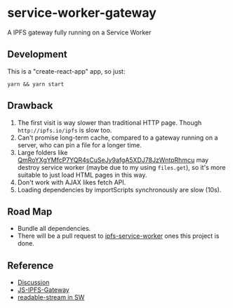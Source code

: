 # service-worker-gateway

A IPFS gateway fully running on a Service Worker

## Development

This is a "create-react-app" app, so just:

`yarn && yarn start`

## Drawback

1. The first visit is way slower than traditional HTTP page. Though ```http://ipfs.io/ipfs``` is slow too.
1. Can't promise long-term cache, compared to a gateway running on a server, who can pin a file for a longer time.
1. Large folders like [QmRoYXgYMfcP7YQR4sCuSeJy9afgA5XDJ78JzWntpRhmcu](http://ipfs.io/ipfs/QmRoYXgYMfcP7YQR4sCuSeJy9afgA5XDJ78JzWntpRhmcu) may destroy service worker (maybe due to my using ```files.get```), so it's more suitable to just load HTML pages in this way.
1. Don't work with AJAX likes fetch API.
1. Loading dependencies by importScripts synchronously are slow (10s).

## Road Map

- Bundle all dependencies.
- There will be a pull request to [ipfs-service-worker](https://github.com/ipfs/ipfs-service-worker) ones this project is done.

## Reference

- [Discussion](https://github.com/ipfs/ipfs-service-worker/issues/11)
- [JS-IPFS-Gateway](https://github.com/ipfs/js-ipfs/tree/master/src/http/gateway)
- [readable-stream in SW](https://developers.google.com/web/updates/2016/06/sw-readablestreams)
